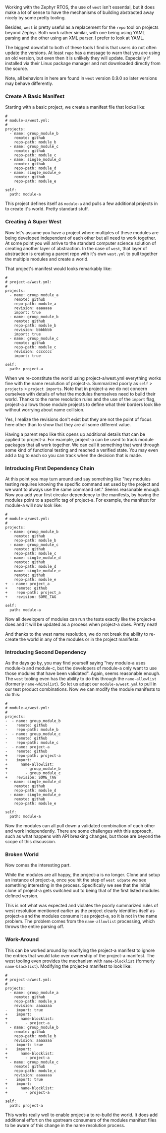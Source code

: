 
Working with the Zephyr RTOS, the use of `west` isn't essential, but it does
make a lot of sense to have the mechanisms of building abstracted away nicely
by some pretty tooling.

Besides, `west` is pretty useful as a replacement for the `repo` tool on
projects beyond Zephyr.  Both work rather similar, with one being using YAML
parsing and the other using an XML parser.  I prefer to look at YAML.

The biggest downfall to both of these tools I find is that users do not often
update the versions.  At least `repo` has a message to warn that you are using
an old version, but even then it is unlikely they will update.  Especially if
installed via their Linux package manager and not downloaded directly from the
source.

Note, all behaviors in here are found in `west` version 0.9.0 so later versions
may behave differently.

### Create A Basic Manifest

Starting with a basic project, we create a manifest file that looks like:

```
#
# module-a/west.yml:
#
projects:
  - name: group_module_b
    remote: github
    repo-path: module_b
  - name: group_module_c
    remote: github
    repo-path: module_c
  - name: single_module_d
    remote: github
    repo-path: module_d
  - name: single_module_e
    remote: github
    repo-path: module_e

self:
  path: module-a
```

This project defines itself as `module-a` and pulls a few additional projects
in to create it's world.  Pretty standard stuff.

### Creating A Super West

Now let's assume you have a project where multiples of these modules are being
developed independent of each other but all need to work together.  At some
point you will arrive to the standard computer science solution of creating
another layer of abstraction.  In the case of `west`, that layer of abstraction
is creating a parent repo with it's own `west.yml` to pull together the multiple
modules and create a world.

That project's manifest would looks remarkably like:

```
#
# project-a/west.yml:
#
projects:
  - name: group_module_a
    remote: github
    repo-path: module_a
    revision: aaaaaaa
    import: true
  - name: group_module_b
    remote: github
    repo-path: module_b
    revision: bbbbbbb
    import: true
  - name: group_module_c
    remote: github
    repo-path: module_c
    revision: ccccccc
    import: true

self:
  path: project-a
```

When we re-constitute the world using project-a/west.yml everything works fine
with the name resolution of project-a.  Summarized poorly as `self` >
`projects` > `project imports`.  Note that in project-a we do not concern
ourselves with details of what the modules themselves need to build their
world.  Thanks to the name resolution rules and the use of the `import` flag,
project-a allows those module projects to define what their borders look like
without worrying about name collision.

Yes, I realize the revisions don't exist but they are not the point of focus
here other than to show that they are all some different value.

Having a parent repo like this opens up additional details that can be applied
to project-a.  For example, project-a can be used to track module packages that
all work together.  We can call it something that went through some kind of
functional testing and reached a verified state.  You may even add a tag to each
so you can track when the decision that is made.

### Introducing First Dependency Chain

At this point you may turn around and say something like "hey modules testing
requires knowing the specific command set used by the project and we want to
always use the same command set."  Seems reasonable enough.  Now you add your
first circular dependency to the manifests, by having the modules point to a
specific tag of project-a.  For example, the manifest for module-a will now look
like:

```
#
# module-a/west.yml:
#
projects:
  - name: group_module_b
    remote: github
    repo-path: module_b
  - name: group_module_c
    remote: github
    repo-path: module_c
  - name: single_module_d
    remote: github
    repo-path: module_d
  - name: single_module_e
    remote: github
    repo-path: module_e
+  - name: project_a
+    remote: github
+    repo-path: project_a
+    revision: SOME_TAG

self:
  path: module-a
```

Now all developers of modules can run the tests exactly like the project-a does
and it will be updated as a process when project-a does.  Pretty neat!

And thanks to the west name resolution, we do not break the ability to re-create
the world in any of the modules or in the project manifests.

### Introducing Second Dependency

As the days go by, you may find yourself saying "hey module-a uses module-b and
module-c, but the developers of module-a only want to use those modules that
have been validated".  Again, seems reasonable enough.  The `west` tooling even
has the ability to do this through the `name-allowlist` (formerly
`name-whitelist`).  So let us adapt our `module-a/west.yml` to pull in our test
product combinations.  Now we can modify the module manifests to do this:

```
#
# module-a/west.yml:
#
projects:
-  - name: group_module_b
-    remote: github
-    repo-path: module_b
-  - name: group_module_c
-    remote: github
-    repo-path: module_c
-  - name: project-a
-    remote: github
+    repo-path: project-a
+    import:
+      name-allowlist:
+        - group_module_b
+        - group_module_c
+    revision: SOME_TAG
  - name: single_module_d
    remote: github
    repo-path: module_d
  - name: single_module_e
    remote: github
    repo-path: module_e

self:
  path: module-a
```

Now the modules can all pull down a validated combination of each other and work
independently.  There are some challenges with this approach, such as what
happens with API breaking changes, but those are beyond the scope of this
discussion.

### Broken World

Now comes the interesting part.

While the modules are all happy, the project-a is no longer.  Clone and setup an
instance of project-a, once you hit the step of `west udpate` we see something
interesting in the process.  Specifically we see that the initial clone of
project-a gets switched out to being that of the first listed modules defined version.

This is not what was expected and violates the poorly summarized rules of west
resolution mentioned earlier as the project clearly identifies itself as
project-a and the modules consume it as project-a, so it is not in the name
problem.  The problem comes from the `name-allowlist` processing, which throws
the entire parsing off.

### Work-Around

This can be worked around by modifying the project-a manifest to ignore the
entries that would take over ownership of the project-a manifest.  The west
tooling even provides the mechanism with `name-blocklist` (formerly
`name-blacklist`).  Modifying the project-a manifest to look like:

```
#
# project-a/west.yml:
#
projects:
  - name: group_module_a
    remote: github
    repo-path: module_a
    revision: aaaaaaa
-    import: true
+    import:
+      name-blocklist:
+        - project-a
  - name: group_module_b
    remote: github
    repo-path: module_b
    revision: aaaaaaa
-    import: true
+    import:
+      name-blocklist:
+        - project-a
  - name: group_module_c
    remote: github
    repo-path: module_c
    revision: aaaaaaa
-    import: true
+    import:
+      name-blocklist:
+        - project-a

self:
  path: project-a
```

This works really well to enable project-a to re-build the world.  It does add
additional effort on the upstream consumers of the modules manifest files to be
aware of this change in the name resolution process.
